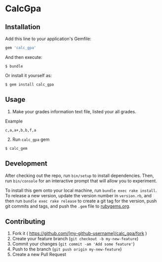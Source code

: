 # CalcGpa

## Installation

Add this line to your application's Gemfile:

```ruby
gem 'calc_gpa'
```

And then execute:

    $ bundle

Or install it yourself as:

    $ gem install calc_gpa

## Usage

1. Make your grades information text file, listed your all grades.

Example

```
c,a,a+,b,b,f,a
```

2. Run ``calc_gpa`` gem

```
$ calc_gem
```


## Development

After checking out the repo, run `bin/setup` to install dependencies. Then, run `bin/console` for an interactive prompt that will allow you to experiment.

To install this gem onto your local machine, run `bundle exec rake install`. To release a new version, update the version number in `version.rb`, and then run `bundle exec rake release` to create a git tag for the version, push git commits and tags, and push the `.gem` file to [rubygems.org](https://rubygems.org).

## Contributing

1. Fork it ( https://github.com/[my-github-username]/calc_gpa/fork )
2. Create your feature branch (`git checkout -b my-new-feature`)
3. Commit your changes (`git commit -am 'Add some feature'`)
4. Push to the branch (`git push origin my-new-feature`)
5. Create a new Pull Request
